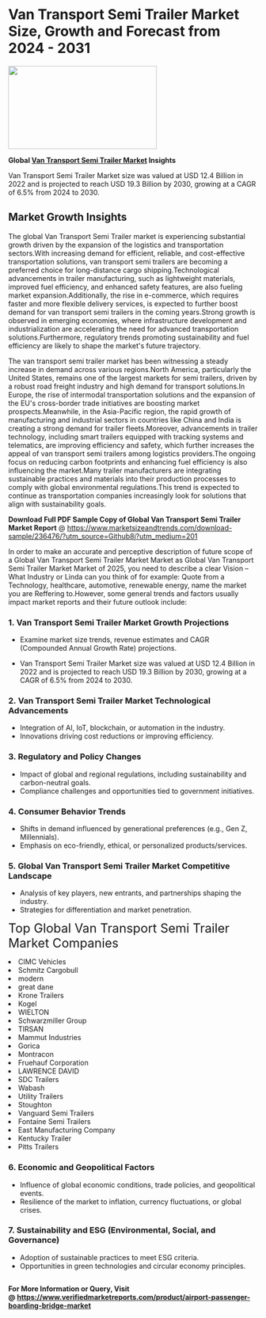 <H1>Van Transport Semi Trailer Market Size, Growth and Forecast from 2024 - 2031</H1><img class="aligncenter size-medium wp-image-584254" src="https://thirdeyenews.in/wp-content/uploads/2024/09/Global-Market-Research-300x168.jpeg" alt="" width="300" height="168" /><p><strong>Global&nbsp;<a href="https://www.marketsizeandtrends.com/download-sample/236476/?utm_source=Github8j?utm_medium=201">Van Transport Semi Trailer Market</a> Insights</strong></p><p>Van Transport Semi Trailer Market size was valued at USD 12.4 Billion in 2022 and is projected to reach USD 19.3 Billion by 2030, growing at a CAGR of 6.5% from 2024 to 2030.</p><p><h2>Market Growth Insights</h2> <p>The global Van Transport Semi Trailer market is experiencing substantial growth driven by the expansion of the logistics and transportation sectors.With increasing demand for efficient, reliable, and cost-effective transportation solutions, van transport semi trailers are becoming a preferred choice for long-distance cargo shipping.Technological advancements in trailer manufacturing, such as lightweight materials, improved fuel efficiency, and enhanced safety features, are also fueling market expansion.Additionally, the rise in e-commerce, which requires faster and more flexible delivery services, is expected to further boost demand for van transport semi trailers in the coming years.Strong growth is observed in emerging economies, where infrastructure development and industrialization are accelerating the need for advanced transportation solutions.Furthermore, regulatory trends promoting sustainability and fuel efficiency are likely to shape the market's future trajectory.</p> <p>The van transport semi trailer market has been witnessing a steady increase in demand across various regions.North America, particularly the United States, remains one of the largest markets for semi trailers, driven by a robust road freight industry and high demand for transport solutions.In Europe, the rise of intermodal transportation solutions and the expansion of the EU's cross-border trade initiatives are boosting market prospects.Meanwhile, in the Asia-Pacific region, the rapid growth of manufacturing and industrial sectors in countries like China and India is creating a strong demand for trailer fleets.Moreover, advancements in trailer technology, including smart trailers equipped with tracking systems and telematics, are improving efficiency and safety, which further increases the appeal of van transport semi trailers among logistics providers.The ongoing focus on reducing carbon footprints and enhancing fuel efficiency is also influencing the market.Many trailer manufacturers are integrating sustainable practices and materials into their production processes to comply with global environmental regulations.This trend is expected to continue as transportation companies increasingly look for solutions that align with sustainability goals.<p><span class=""><strong>Download Full PDF Sample Copy of Global Van Transport Semi Trailer Market Report</strong> @ <a href="https://www.marketsizeandtrends.com/download-sample/236476/?utm_source=Github8j?utm_medium=201" target="_blank">https://www.marketsizeandtrends.com/download-sample/236476/?utm_source=Github8j?utm_medium=201</a></span></p><p>In order to make an accurate and perceptive description of future scope of a Global&nbsp;Van Transport Semi Trailer Market Market as Global&nbsp;Van Transport Semi Trailer Market Market of 2025, you need to describe a clear Vision &ndash; What Industry or Linda can you think of for example: Quote from a Technology, healthcare, automotive, renewable energy, name the market you are Reffering to.However, some general trends and factors usually impact market reports and their future outlook include:</p><h3>1.&nbsp;<strong>Van Transport Semi Trailer Market Growth Projections</strong></h3><ul><li>Examine market size trends, revenue estimates and CAGR (Compounded Annual Growth Rate) projections.</li><li><p>Van Transport Semi Trailer Market size was valued at USD 12.4 Billion in 2022 and is projected to reach USD 19.3 Billion by 2030, growing at a CAGR of 6.5% from 2024 to 2030.</p></li></ul><h3>2.&nbsp;<strong>Van Transport Semi Trailer Market Technological Advancements</strong></h3><ul><li>Integration of AI, IoT, blockchain, or automation in the industry.</li><li>Innovations driving cost reductions or improving efficiency.</li></ul><h3>3.&nbsp;<strong>Regulatory and Policy Changes</strong></h3><ul><li>Impact of global and regional regulations, including sustainability and carbon-neutral goals.</li><li>Compliance challenges and opportunities tied to government initiatives.</li></ul><h3>4.&nbsp;<strong>Consumer Behavior Trends</strong></h3><ul><li>Shifts in demand influenced by generational preferences (e.g., Gen Z, Millennials).</li><li>Emphasis on eco-friendly, ethical, or personalized products/services.</li></ul><h3>5.&nbsp;<strong>Global Van Transport Semi Trailer Market Competitive Landscape</strong></h3><ul><li>Analysis of key players, new entrants, and partnerships shaping the industry.</li><li>Strategies for differentiation and market penetration.</li></ul><p data-pm-slice="1 1 []"><span style="color: inherit; font-family: inherit; font-size: 25px;">Top Global Van Transport Semi Trailer Market Companies</span></p><div class="" data-test-id=""><p><li>CIMC Vehicles</li><li> Schmitz Cargobull</li><li> modern</li><li> great dane</li><li> Krone Trailers</li><li> Kogel</li><li> WIELTON</li><li> Schwarzmiller Group</li><li> TIRSAN</li><li> Mammut Industries</li><li> Gorica</li><li> Montracon</li><li> Fruehauf Corporation</li><li> LAWRENCE DAVID</li><li> SDC Trailers</li><li> Wabash</li><li> Utility Trailers</li><li> Stoughton</li><li> Vanguard Semi Trailers</li><li> Fontaine Semi Trailers</li><li> East Manufacturing Company</li><li> Kentucky Trailer</li><li> Pitts Trailers</li></p></div><h3>6.&nbsp;<strong>Economic and Geopolitical Factors</strong></h3><ul><li>Influence of global economic conditions, trade policies, and geopolitical events.</li><li>Resilience of the market to inflation, currency fluctuations, or global crises.</li></ul><h3>7.&nbsp;<strong>Sustainability and ESG (Environmental, Social, and Governance)</strong></h3><ul><li>Adoption of sustainable practices to meet ESG criteria.</li><li>Opportunities in green technologies and circular economy principles.</li></ul><h2><strong style="font-size: 14px;">For More Information or Query, Visit @&nbsp;</strong><a style="background-color: #ffffff; font-size: 14px;" href="https://www.marketsizeandtrends.com/report/van-transport-semi-trailer-market/" target="_blank">https://www.verifiedmarketreports.com/product/airport-passenger-boarding-bridge-market</a></h2>
